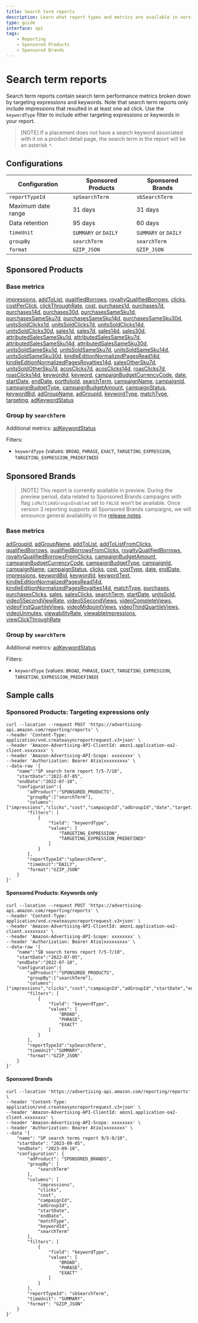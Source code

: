```yaml
---
title: Search term reports
description: Learn what report types and metrics are available in version 3 reporting for sponsored ads using the Amazon Ads API.
type: guide
interface: api
tags:
    - Reporting
    - Sponsored Products
    - Sponsored Brands
---
```


# Search term reports

Search term reports contain search term performance metrics broken down by targeting expressions and keywords. Note that search term reports only include impressions that resulted in at least one ad click. Use the `keywordType` filter to include either targeting expressions or keywords in your report. 

> [NOTE] If a placement does not have a search keyword associated with it on a product detail page, the search term in the report will be an asterisk `*`.

## Configurations

| Configuration | Sponsored Products | Sponsored Brands |
|----------|---------|------|
| `reportTypeId` | `spSearchTerm` | `sbSearchTerm` |
| Maximum date range | 31 days | 31 days |
| Data retention | 95 days | 60 days |
| `timeUnit` | `SUMMARY` or `DAILY` |`SUMMARY` or `DAILY` |
| `groupBy` | `searchTerm` |`searchTerm` |
| `format` | `GZIP_JSON` |`GZIP_JSON` |

## Sponsored Products

### Base metrics

[impressions](guides/reporting/v3/columns#impressions), [addToList](guides/reporting/v3/columns#addToList), [qualifiedBorrows](guides/reporting/v3/columns#qualifiedBorrows), [royaltyQualifiedBorrows](guides/reporting/v3/columns#royaltyQualifiedBorrows), [clicks](guides/reporting/v3/columns#clicks), [costPerClick](guides/reporting/v3/columns#costPerClick), [clickThroughRate](guides/reporting/v3/columns#clickThroughRate), [cost](guides/reporting/v3/columns#cost), [purchases1d](guides/reporting/v3/columns#purchases1d), [purchases7d](guides/reporting/v3/columns#purchases7d), [purchases14d](guides/reporting/v3/columns#purchases14d), [purchases30d](guides/reporting/v3/columns#purchases30d), [purchasesSameSku1d](guides/reporting/v3/columns#purchasesSameSku1d), [purchasesSameSku7d](guides/reporting/v3/columns#purchasesSameSku7d), [purchasesSameSku14d](guides/reporting/v3/columns#purchasesSameSku14d), [purchasesSameSku30d](guides/reporting/v3/columns#purchasesSameSku30d), [unitsSoldClicks1d](guides/reporting/v3/columns#unitsSoldClicks1d), [unitsSoldClicks7d](guides/reporting/v3/columns#unitsSoldClicks7d), [unitsSoldClicks14d](guides/reporting/v3/columns#unitsSoldClicks14d), [unitsSoldClicks30d](guides/reporting/v3/columns#unitsSoldClicks30d), [sales1d](guides/reporting/v3/columns#sales1d), [sales7d](guides/reporting/v3/columns#sales7d), [sales14d](guides/reporting/v3/columns#sales14d), [sales30d](guides/reporting/v3/columns#sales30d), [attributedSalesSameSku1d](guides/reporting/v3/columns#attributedSalesSameSku1d), [attributedSalesSameSku7d](guides/reporting/v3/columns#attributedSalesSameSku7d), [attributedSalesSameSku14d](guides/reporting/v3/columns#attributedSalesSameSku14d), [attributedSalesSameSku30d](guides/reporting/v3/columns#attributedSalesSameSku30d), [unitsSoldSameSku1d](guides/reporting/v3/columns#unitsSoldSameSku1d), [unitsSoldSameSku7d](guides/reporting/v3/columns#unitsSoldSameSku7d), [unitsSoldSameSku14d](guides/reporting/v3/columns#unitsSoldSameSku14d), [unitsSoldSameSku30d](guides/reporting/v3/columns#unitsSoldSameSku30d), [kindleEditionNormalizedPagesRead14d](guides/reporting/v3/columns#kindleEditionNormalizedPagesRead14d), [kindleEditionNormalizedPagesRoyalties14d](guides/reporting/v3/columns#kindleEditionNormalizedPagesRoyalties14d), [salesOtherSku7d](guides/reporting/v3/columns#salesOtherSku7d), [unitsSoldOtherSku7d](guides/reporting/v3/columns#unitsSoldOtherSku7d), [acosClicks7d](guides/reporting/v3/columns#acosClicks7d), [acosClicks14d](guides/reporting/v3/columns#acosClicks14d), [roasClicks7d](guides/reporting/v3/columns#roasClicks7d), [roasClicks14d](guides/reporting/v3/columns#roasClicks14d), [keywordId](guides/reporting/v3/columns#keywordId), [keyword](guides/reporting/v3/columns#keyword), [campaignBudgetCurrencyCode](guides/reporting/v3/columns#campaignBudgetCurrencyCode), [date](guides/reporting/v3/columns#date), [startDate](guides/reporting/v3/columns#startDate), [endDate](guides/reporting/v3/columns#endDate), [portfolioId](guides/reporting/v3/columns#portfolioId), [searchTerm](guides/reporting/v3/columns#searchTerm), [campaignName](guides/reporting/v3/columns#campaignName), [campaignId](guides/reporting/v3/columns#campaignId), [campaignBudgetType](guides/reporting/v3/columns#campaignBudgetType), [campaignBudgetAmount](guides/reporting/v3/columns#campaignBudgetAmount), [campaignStatus](guides/reporting/v3/columns#campaignStatus), [keywordBid](guides/reporting/v3/columns#keywordBid), [adGroupName](guides/reporting/v3/columns#adGroupName), [adGroupId](guides/reporting/v3/columns#adGroupId), [keywordType](guides/reporting/v3/columns#keywordType), [matchType](guides/reporting/v3/columns#matchType), [targeting](guides/reporting/v3/columns#targeting), [adKeywordStatus](guides/reporting/v3/columns#adKeywordStatus)
 

### Group by `searchTerm`

Additional metrics: [adKeywordStatus](guides/reporting/v3/columns#adKeywordStatus)

Filters: 

- `keywordType` (values: `BROAD`, `PHRASE`, `EXACT`, `TARGETING_EXPRESSION`, `TARGETING_EXPRESSION_PREDEFINED`)

## Sponsored Brands

>[NOTE] This report is currently available in preview. During the preview period, data related to Sponsored Brands campaigns with flag `isMultiAdGroupsEnabled` set to `FALSE` won’t be available. Once version 3 reporting supports all Sponsored Brands campaigns, we will announce general availability in the [release notes](release-notes/index).

### Base metrics

[adGroupId](guides/reporting/v3/columns#adGroupId), [adGroupName](guides/reporting/v3/columns#adGroupName), [addToList](guides/reporting/v3/columns#addToList), [addToListFromClicks](guides/reporting/v3/columns#addToListFromClicks), [qualifiedBorrows](guides/reporting/v3/columns#qualifiedBorrows), [qualifiedBorrowsFromClicks](guides/reporting/v3/columns#qualifiedBorrowsFromClicks),  [royaltyQualifiedBorrows](guides/reporting/v3/columns#royaltyQualifiedBorrows), [royaltyQualifiedBorrowsFromClicks](guides/reporting/v3/columns#royaltyQualifiedBorrowsFromClicks), [campaignBudgetAmount](guides/reporting/v3/columns#campaignBudgetAmount), [campaignBudgetCurrencyCode](guides/reporting/v3/columns#campaignBudgetCurrencyCode), [campaignBudgetType](guides/reporting/v3/columns#campaignBudgetType), [campaignId](guides/reporting/v3/columns#campaignId), [campaignName](guides/reporting/v3/columns#campaignName), [campaignStatus](guides/reporting/v3/columns#campaignStatus), [clicks](guides/reporting/v3/columns#clicks), [cost](guides/reporting/v3/columns#cost), [costType](guides/reporting/v3/columns#costType), [date](guides/reporting/v3/columns#date), [endDate](guides/reporting/v3/columns#endDate), [impressions](guides/reporting/v3/columns#impressions), [keywordBid](guides/reporting/v3/columns#keywordBid), [keywordId](guides/reporting/v3/columns#keywordId), [keywordText](guides/reporting/v3/columns#keywordText), [kindleEditionNormalizedPagesRead14d](guides/reporting/v3/columns#kindleEditionNormalizedPagesRead14d), [kindleEditionNormalizedPagesRoyalties14d](guides/reporting/v3/columns#kindleEditionNormalizedPagesRoyalties14d), [matchType](guides/reporting/v3/columns#matchType), [purchases](guides/reporting/v3/columns#purchases), [purchasesClicks](guides/reporting/v3/columns#purchasesClicks), [sales](guides/reporting/v3/columns#sales), [salesClicks](guides/reporting/v3/columns#salesClicks), [searchTerm](guides/reporting/v3/columns#searchTerm), [startDate](guides/reporting/v3/columns#startDate), [unitsSold](guides/reporting/v3/columns#unitsSold), [video5SecondViewRate](guides/reporting/v3/columns#video5SecondViewRate), [video5SecondViews](guides/reporting/v3/columns#video5SecondViews), [videoCompleteViews](guides/reporting/v3/columns#videoCompleteViews), [videoFirstQuartileViews](guides/reporting/v3/columns#videoFirstQuartileViews), [videoMidpointViews](guides/reporting/v3/columns#videoMidpointViews), [videoThirdQuartileViews](guides/reporting/v3/columns#videoThirdQuartileViews), [videoUnmutes](guides/reporting/v3/columns#videoUnmutes), [viewabilityRate](guides/reporting/v3/columns#viewabilityRate), [viewableImpressions](guides/reporting/v3/columns#viewableImpressions), [viewClickThroughRate](guides/reporting/v3/columns#viewClickThroughRate)

### Group by `searchTerm`

Additional metrics: [adKeywordStatus](guides/reporting/v3/columns#adKeywordStatus)

Filters: 

- `keywordType` (values: `BROAD`, `PHRASE`, `EXACT`, `TARGETING_EXPRESSION`, `TARGETING_EXPRESSION_PREDEFINED`)


## Sample calls

### Sponsored Products: Targeting expressions only

```shell
curl --location --request POST 'https://advertising-api.amazon.com/reporting/reports' \
--header 'Content-Type: application/vnd.createasyncreportrequest.v3+json' \
--header 'Amazon-Advertising-API-ClientId: amzn1.application-oa2-client.xxxxxxxx' \
--header 'Amazon-Advertising-API-Scope: xxxxxxxx' \
--header 'Authorization: Bearer Atza|xxxxxxxxx' \
--data-raw '{
    "name":"SP search term report 7/5-7/10",
    "startDate":"2022-07-05",
    "endDate":"2022-07-10",
    "configuration":{
        "adProduct":"SPONSORED_PRODUCTS",
        "groupBy":["searchTerm"],
        "columns":["impressions","clicks","cost","campaignId","adGroupId","date","targeting","searchTerm","keywordType","keywordId"],
        "filters": [
            {
                "field": "keywordType",
                "values": [
                    "TARGETING_EXPRESSION",
                    "TARGETING_EXPRESSION_PREDEFINED"
                ]
            }
        ],
        "reportTypeId":"spSearchTerm",
        "timeUnit":"DAILY",
        "format":"GZIP_JSON"
    }
}'
```
    
#### Sponsored Products: Keywords only

```shell
curl --location --request POST 'https://advertising-api.amazon.com/reporting/reports' \
--header 'Content-Type: application/vnd.createasyncreportrequest.v3+json' \
--header 'Amazon-Advertising-API-ClientId: amzn1.application-oa2-client.xxxxxxxx' \
--header 'Amazon-Advertising-API-Scope: xxxxxxxx' \
--header 'Authorization: Bearer Atza|xxxxxxxxx' \
--data-raw '{
    "name":"SB search terms report 7/5-7/10",
    "startDate":"2022-07-05",
    "endDate":"2022-07-10",
    "configuration":{
        "adProduct":"SPONSORED_PRODUCTS",
        "groupBy":["searchTerm"],
        "columns":["impressions","clicks","cost","campaignId","adGroupId","startDate","endDate","keywordType","keyword","matchType","keywordId","searchTerm"],
        "filters": [
            {
                "field": "keywordType",
                "values": [
                    "BROAD",
                    "PHRASE",
                    "EXACT"
                ]
            }
        ],
        "reportTypeId":"spSearchTerm",
        "timeUnit":"SUMMARY",
        "format":"GZIP_JSON"
    }
}'
```

#### Sponsored Brands

```shell
curl --location 'https://advertising-api.amazon.com/reporting/reports' \
--header 'Content-Type: application/vnd.createasyncreportrequest.v3+json' \
--header 'Amazon-Advertising-API-ClientId: amzn1.application-oa2-client.xxxxxxxx' \
--header 'Amazon-Advertising-API-Scope: xxxxxxxx' \
--header 'Authorization: Bearer Atza|xxxxxxxx' \
--data '{
    "name": "SP search terms report 9/5-9/10",
    "startDate": "2023-09-05",
    "endDate": "2023-09-10",
    "configuration": {
        "adProduct": "SPONSORED_BRANDS",
        "groupBy": [
            "searchTerm"
        ],
        "columns": [
            "impressions",
            "clicks",
            "cost",
            "campaignId",
            "adGroupId",
            "startDate",
            "endDate",
            "matchType",
            "keywordId",
            "searchTerm"
        ],
        "filters": [
            {
                "field": "keywordType",
                "values": [
                    "BROAD",
                    "PHRASE",
                    "EXACT"
                ]
            }
        ],
        "reportTypeId": "sbSearchTerm",
        "timeUnit": "SUMMARY",
        "format": "GZIP_JSON"
    }
}'
```
